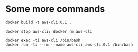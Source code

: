 # Some more commands
~~~
docker build -t aws-cli:0.1 .

docker stop aws-cli; docker rm aws-cli

docker exec -ti aws-cli /bin/bash
docker run -ti --rm --name aws-cli aws-cli:0.1 /bin/bash
~~~
